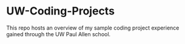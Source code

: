 # UW-Coding-Projects
This repo hosts an overview of my sample coding project experience gained through the UW Paul Allen school. 
